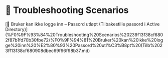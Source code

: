 # 📄 Troubleshooting Scenarios

[🔁 Bruker kan ikke logge inn – Passord utløpt (Tilbakestille passord i Active Directory)](%F0%9F%93%84%20Troubleshooting%20Scenarios%20239f13f38cf6802f87b1fd70b30fbe72/%F0%9F%94%81%20Bruker%20kan%20ikke%20logge%20inn%20%E2%80%93%20Passord%20utl%C3%B8pt%20(Tilb%2023ff13f38cf680908dbec69f96f98b37.md)